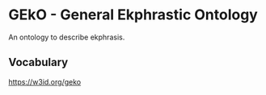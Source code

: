 # GEkO - General Ekphrastic Ontology
An ontology to describe ekphrasis.

## Vocabulary
https://w3id.org/geko

